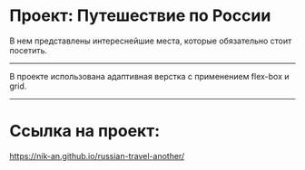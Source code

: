 # Проект: Путешествие по России

В нем представлены интереснейшие места, которые обязательно стоит посетить.

-------
В проекте использована адаптивная верстка с применением flex-box и grid.

-------
# Ссылка на проект: 
https://nik-an.github.io/russian-travel-another/
